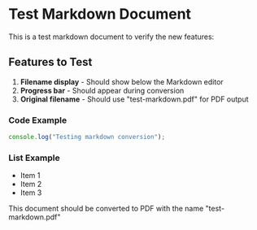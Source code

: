 # Test Markdown Document

This is a test markdown document to verify the new features:

## Features to Test

1. **Filename display** - Should show below the Markdown editor
2. **Progress bar** - Should appear during conversion
3. **Original filename** - Should use "test-markdown.pdf" for PDF output

### Code Example

```javascript
console.log("Testing markdown conversion");
```

### List Example

- Item 1
- Item 2
- Item 3

This document should be converted to PDF with the name "test-markdown.pdf" 